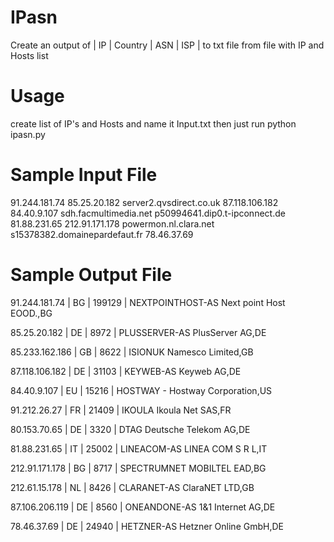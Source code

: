 # IPasn
Create an output of | IP | Country | ASN | ISP | to txt file from file with IP and Hosts list

# Usage

create list of IP's and Hosts and name it Input.txt then just run python ipasn.py

# Sample Input File

91.244.181.74
85.25.20.182
server2.qvsdirect.co.uk
87.118.106.182
84.40.9.107
sdh.facmultimedia.net
p50994641.dip0.t-ipconnect.de
81.88.231.65
212.91.171.178
powermon.nl.clara.net
s15378382.domainepardefaut.fr
78.46.37.69

# Sample Output File

91.244.181.74 | BG | 199129 |  NEXTPOINTHOST-AS Next point Host EOOD.,BG

85.25.20.182 | DE | 8972 |  PLUSSERVER-AS PlusServer AG,DE

85.233.162.186 | GB | 8622 |  ISIONUK Namesco Limited,GB

87.118.106.182 | DE | 31103 |  KEYWEB-AS Keyweb AG,DE

84.40.9.107 | EU | 15216 |  HOSTWAY - Hostway Corporation,US

91.212.26.27 | FR | 21409 |  IKOULA Ikoula Net SAS,FR

80.153.70.65 | DE | 3320 |  DTAG Deutsche Telekom AG,DE

81.88.231.65 | IT | 25002 |  LINEACOM-AS LINEA COM S R L,IT

212.91.171.178 | BG | 8717 |  SPECTRUMNET MOBILTEL EAD,BG

212.61.15.178 | NL | 8426 |  CLARANET-AS ClaraNET LTD,GB

87.106.206.119 | DE | 8560 |  ONEANDONE-AS 1&1 Internet AG,DE

78.46.37.69 | DE | 24940 |  HETZNER-AS Hetzner Online GmbH,DE
